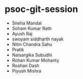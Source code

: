 # psoc-git-session

- Sneha Mandal
- Soham Kumar Rath
- Ayush Raj
- swoyam siddharth nayak
- Nitin Chandra Sahu
- Pratik
- Naisargika Subudhi
- Rohan Kumar Mohanty
- Roshan Dash
- Piyush Mishra

